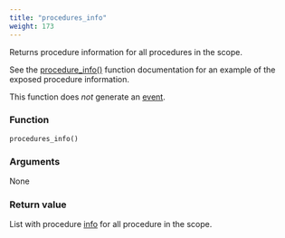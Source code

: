 ```yaml
---
title: "procedures_info"
weight: 173
---
```


Returns procedure information for all procedures in the scope.

See the [procedure_info()](../procedure_info) function documentation for an example of the exposed procedure information.

This function does *not* generate an [event](../../overview/events).

### Function
`procedures_info()`

### Arguments
None

### Return value
List with procedure [info](../../data-types/info) for all procedure in the scope.